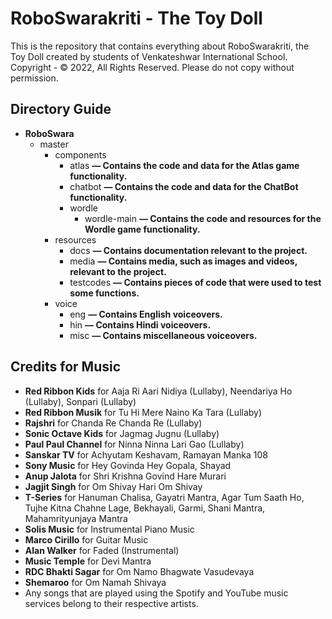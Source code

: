 # RoboSwarakriti - The Toy Doll
This is the repository that contains everything about RoboSwarakriti, the Toy Doll created by students of Venkateshwar International School.  
Copyright - © 2022, All Rights Reserved. Please do not copy without permission.  

## Directory Guide  
* **RoboSwara**
    * master
       * components
           * atlas **— Contains the code and data for the Atlas game functionality.**
           * chatbot **— Contains the code and data for the ChatBot functionality.**
           * wordle
               * wordle-main **— Contains the code and resources for the Wordle game functionality.**
       * resources
           * docs **— Contains documentation relevant to the project.**
           * media **— Contains media, such as images and videos, relevant to the project.**
           * testcodes **— Contains pieces of code that were used to test some functions.**
       * voice
           * eng **— Contains English voiceovers.**
           * hin **— Contains Hindi voiceovers.**
           * misc **— Contains miscellaneous voiceovers.**

## Credits for Music
* **Red Ribbon Kids** for Aaja Ri Aari Nidiya (Lullaby), Neendariya Ho (Lullaby), Sonpari (Lullaby)
* **Red Ribbon Musik** for Tu Hi Mere Naino Ka Tara (Lullaby)
* **Rajshri** for Chanda Re Chanda Re (Lullaby)
* **Sonic Octave Kids** for Jagmag Jugnu (Lullaby)
* **Paul Paul Channel** for Ninna Ninna Lari Gao (Lullaby)
* **Sanskar TV** for Achyutam Keshavam, Ramayan Manka 108
* **Sony Music** for Hey Govinda Hey Gopala, Shayad
* **Anup Jalota** for Shri Krishna Govind Hare Murari
* **Jagjit Singh** for Om Shivay Hari Om Shivay
* **T-Series** for Hanuman Chalisa, Gayatri Mantra, Agar Tum Saath Ho, Tujhe Kitna Chahne Lage, Bekhayali, Garmi, Shani Mantra, Mahamrityunjaya Mantra
* **Solis Music** for Instrumental Piano Music
* **Marco Cirillo** for Guitar Music
* **Alan Walker** for Faded (Instrumental)
* **Music Temple** for Devi Mantra
* **RDC Bhakti Sagar** for Om Namo Bhagwate Vasudevaya
* **Shemaroo** for Om Namah Shivaya
* Any songs that are played using the Spotify and YouTube music services belong to their respective artists.